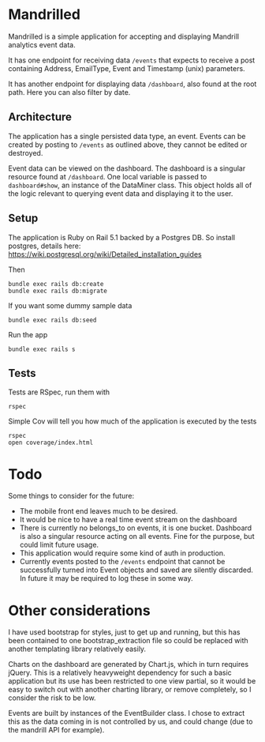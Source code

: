 # Mandrilled

Mandrilled is a simple application for accepting and displaying Mandrill
analytics event data.

It has one endpoint for receiving data `/events` that expects to receive a post
containing Address, EmailType, Event and Timestamp (unix) parameters. 

It has another endpoint for displaying data `/dashboard`, also found at the
root path. Here you can also filter by date.

## Architecture

The application has a single persisted data type, an event. Events can be
created by posting to `/events` as outlined above, they cannot be edited or
destroyed.

Event data can be viewed on the dashboard. The dashboard is a singular resource
found at `/dashboard`. One local variable is passed to `dashboard#show`, an
instance of the DataMiner class. This object holds all of the logic relevant to
querying event data and displaying it to the user.

## Setup

The application is Ruby on Rail 5.1 backed by a Postgres DB. So install
postgres, details here: https://wiki.postgresql.org/wiki/Detailed_installation_guides

Then

    bundle exec rails db:create
    bundle exec rails db:migrate

If you want some dummy sample data

    bundle exec rails db:seed

Run the app

    bundle exec rails s

## Tests

Tests are RSpec, run them with

    rspec

Simple Cov will tell you how much of the application is executed by the tests

    rspec
    open coverage/index.html

# Todo

Some things to consider for the future:

* The mobile front end leaves much to be desired.
* It would be nice to have a real time event stream on the dashboard
* There is currently no belongs_to on events, it is one bucket. Dashboard is
also a singular resource acting on all events. Fine for the purpose, but could
limit future usage.
* This application would require some kind of auth in production.
* Currently events posted to the `/events` endpoint that cannot be successfully
  turned into Event objects and saved are silently discarded. In future it may
be required to log these in some way.

# Other considerations

I have used bootstrap for styles, just to get up and running, but this has been
contained to one bootstrap_extraction file so could be replaced with another
templating library relatively easily.

Charts on the dashboard are generated by Chart.js, which in turn requires jQuery.
This is a relatively heavyweight dependency for such a basic application but its
use has been restricted to one view partial, so it would be easy to switch out
with another charting library, or remove completely, so I consider the risk to
be low.

Events are built by instances of the EventBuilder class. I chose to extract this
as the data coming in is not controlled by us, and could change (due to the 
mandrill API for example).
